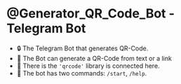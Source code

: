 # @Generator_QR_Code_Bot - Telegram Bot

- :lock: The Telegram Bot that generates QR-Code.
- :link: The Bot can generate a QR-Code from text or a link
- :pencil: There is the `'qrcode'` library is connected here.
- :open_file_folder: The bot has two commands: `/start`, `/help`.
